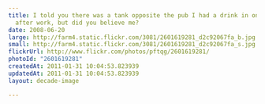 ```yaml
---
title: I told you there was a tank opposite the pub I had a drink in on Friday
  after work, but did you believe me?
date: 2008-06-20
large: http://farm4.static.flickr.com/3081/2601619281_d2c92067fa_b.jpg
small: http://farm4.static.flickr.com/3081/2601619281_d2c92067fa_s.jpg
flickrUrl: http://www.flickr.com/photos/pftqg/2601619281/
photoId: "2601619281"
createdAt: 2011-01-31 10:04:53.823939
updatedAt: 2011-01-31 10:04:53.823939
layout: decade-image

---
```


